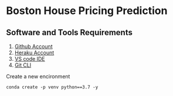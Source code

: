 # Boston House Pricing Prediction

## Software and Tools Requirements

1. [Github Account](https://github.com/)
2. [Heraku Account](https://heraku.com)
3. [VS code IDE](https://code.visualstudios.com/)
4. [Git CLI]((https://git-scm.com/book/en/v2/Getting-Started-The-Command-Line))


Create a new encironment
```
conda create -p venv python==3.7 -y

```


